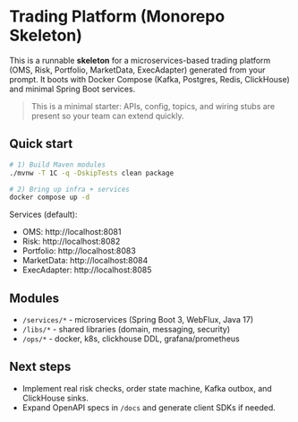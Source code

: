 # Trading Platform (Monorepo Skeleton)

This is a runnable **skeleton** for a microservices-based trading platform (OMS, Risk, Portfolio, MarketData, ExecAdapter)
generated from your prompt. It boots with Docker Compose (Kafka, Postgres, Redis, ClickHouse) and minimal Spring Boot services.

> This is a minimal starter: APIs, config, topics, and wiring stubs are present so your team can extend quickly.

## Quick start

```bash
# 1) Build Maven modules
./mvnw -T 1C -q -DskipTests clean package

# 2) Bring up infra + services
docker compose up -d
```

Services (default):
- OMS: http://localhost:8081
- Risk: http://localhost:8082
- Portfolio: http://localhost:8083
- MarketData: http://localhost:8084
- ExecAdapter: http://localhost:8085

## Modules
- `/services/*` - microservices (Spring Boot 3, WebFlux, Java 17)
- `/libs/*` - shared libraries (domain, messaging, security)
- `/ops/*` - docker, k8s, clickhouse DDL, grafana/prometheus

## Next steps
- Implement real risk checks, order state machine, Kafka outbox, and ClickHouse sinks.
- Expand OpenAPI specs in `/docs` and generate client SDKs if needed.

